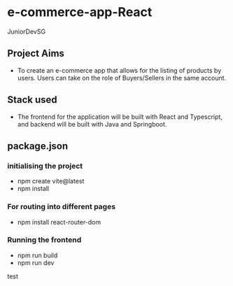 # e-commerce-app-React
JuniorDevSG
## Project Aims
- To create an e-commerce app that allows for the listing of products by users.
Users can take on the role of Buyers/Sellers in the same account. 

## Stack used
- The frontend for the application will be built with React and Typescript, and backend will be built with Java and Springboot. 

## package.json
### initialising the project
- npm create vite@latest
- npm install 
### For routing into different pages
- npm install react-router-dom 
### Running the frontend
- npm run build
- npm run dev



test